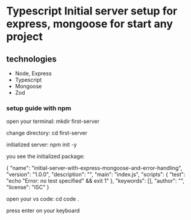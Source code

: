 # Typescript Initial server setup for express, mongoose for start any project

## technologies

- Node, Express
- Typescript
- Mongoose
- Zod

### setup guide with npm

open your terminal: mkdir first-server

change directory: cd first-server

initialized server: npm init -y

you see the initialized package:

{
"name": "initial-server-with-express-mongoose-and-error-handling",
"version": "1.0.0",
"description": "",
"main": "index.js",
"scripts": {
"test": "echo \"Error: no test specified\" && exit 1"
},
"keywords": [],
"author": "",
"license": "ISC"
}

open your vs code: cd code .

press enter on your keyboard
